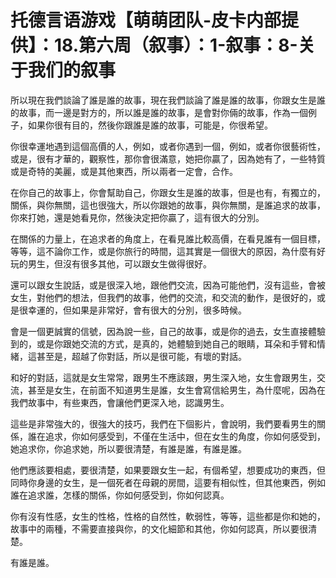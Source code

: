# 托德言语游戏【萌萌团队-皮卡内部提供】：18.第六周（叙事）：1-叙事：8-关于我们的叙事

所以現在我們談論了誰是誰的故事，現在我們談論了誰是誰的故事，你跟女生是誰的故事，而一邊是對方的，所以誰是誰的故事，是會對你倆的故事，作為一個例子，如果你很有目的，然後你跟誰是誰的故事，可能是，你很希望。

你很幸運地遇到這個高價的人，例如，或者你遇到一個，例如，或者你很藝術性，或是，很有才華的，觀察性，那你會很滿意，她把你贏了，因為她有了，一些特質或是奇特的美麗，或是其他東西，所以兩者一定會，合作。

在你自己的故事上，你會幫助自己，你跟女生是誰的故事，但是也有，有獨立的，關係，與你無關，這也很強大，所以你跟她的故事，與你無關，是誰追求的故事，你來打她，還是她看見你，然後決定把你贏了，這有很大的分別。

在關係的力量上，在追求者的角度上，在看見誰比較高價，在看見誰有一個目標，等等，這不論你工作，或是你旅行的時間，這其實是一個很大的原因，為什麼有好玩的男生，但沒有很多其他，可以跟女生做得很好。

還可以跟女生說話，或是很深入地，跟他們交流，因為可能他們，沒有這些，會被女生，對他們的想法，但我們的故事，他們的交流，和交流的動作，是很好的，或是很幸運的，但如果是非常好，會有很大的分別，很多時候。

會是一個更誠實的信號，因為說一些，自己的故事，或是你的過去，女生直接體驗到的，或是你跟她交流的方式，是真的，她體驗到她自己的眼睛，耳朵和手臂和情緒，這甚至是，超越了你對話，所以是很可能，有壞的對話。

和好的對話，這就是女生常常，跟男生不應該跟，男生深入地，女生會跟男生，交流，甚至是女生，在前面不知道男生是誰，女生會寫信給男生，為什麼呢，因為在我們故事中，有些東西，會讓他們更深入地，認識男生。

這些是非常強大的，很強大的技巧，我們在下個影片，會說明，我們要看男生的關係，誰在追求，你如何感受到，不僅在生活中，但在女生的角度，你如何感受到，她追求你，你追求她，所以要很清楚，有誰是誰，有誰是誰。

他們應該要相處，要很清楚，如果要跟女生一起，有個希望，想要成功的東西，但同時你身邊的女生，是一個死者在母親的房間，這要有相似性，但其他東西，例如誰在追求誰，怎樣的關係，你如何感受到，你如何認真。

你有沒有性感，女生的性格，性格的自然性，軟弱性，等等，這些都是你和她的，故事中的兩種，不需要直接與你，的文化細節和其他，你如何認真，所以要很清楚。

有誰是誰。